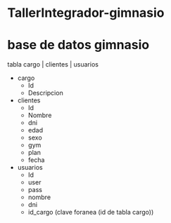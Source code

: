 # TallerIntegrador-gimnasio

# base de datos gimnasio
tabla cargo | clientes | usuarios
- cargo 
  - Id
  - Descripcion
- clientes
  - Id
  - Nombre
  - dni
  - edad
  - sexo
  - gym
  - plan
  - fecha
- usuarios
  - Id
  - user
  - pass
  - nombre
  - dni
  - id_cargo (clave foranea (id de tabla cargo))
